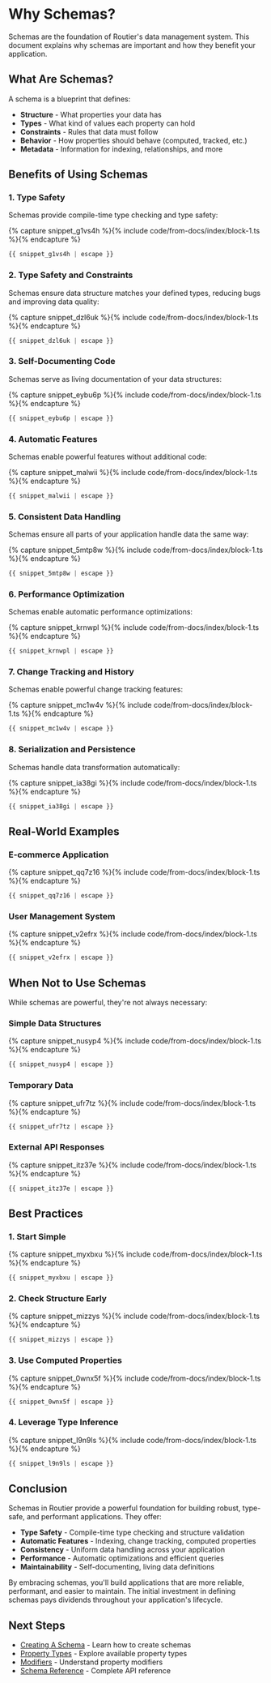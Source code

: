 # Why Schemas?

Schemas are the foundation of Routier's data management system. This document explains why schemas are important and how they benefit your application.

## What Are Schemas?

A schema is a blueprint that defines:

- **Structure** - What properties your data has
- **Types** - What kind of values each property can hold
- **Constraints** - Rules that data must follow
- **Behavior** - How properties should behave (computed, tracked, etc.)
- **Metadata** - Information for indexing, relationships, and more

## Benefits of Using Schemas

### 1. **Type Safety**

Schemas provide compile-time type checking and type safety:




{% capture snippet_g1vs4h %}{% include code/from-docs/index/block-1.ts %}{% endcapture %}

```ts
{{ snippet_g1vs4h | escape }}
```



### 2. **Type Safety and Constraints**

Schemas ensure data structure matches your defined types, reducing bugs and improving data quality:




{% capture snippet_dzl6uk %}{% include code/from-docs/index/block-1.ts %}{% endcapture %}

```ts
{{ snippet_dzl6uk | escape }}
```



### 3. **Self-Documenting Code**

Schemas serve as living documentation of your data structures:




{% capture snippet_eybu6p %}{% include code/from-docs/index/block-1.ts %}{% endcapture %}

```ts
{{ snippet_eybu6p | escape }}
```



### 4. **Automatic Features**

Schemas enable powerful features without additional code:




{% capture snippet_malwii %}{% include code/from-docs/index/block-1.ts %}{% endcapture %}

```ts
{{ snippet_malwii | escape }}
```



### 5. **Consistent Data Handling**

Schemas ensure all parts of your application handle data the same way:




{% capture snippet_5mtp8w %}{% include code/from-docs/index/block-1.ts %}{% endcapture %}

```ts
{{ snippet_5mtp8w | escape }}
```



### 6. **Performance Optimization**

Schemas enable automatic performance optimizations:




{% capture snippet_krnwpl %}{% include code/from-docs/index/block-1.ts %}{% endcapture %}

```ts
{{ snippet_krnwpl | escape }}
```



### 7. **Change Tracking and History**

Schemas enable powerful change tracking features:




{% capture snippet_mc1w4v %}{% include code/from-docs/index/block-1.ts %}{% endcapture %}

```ts
{{ snippet_mc1w4v | escape }}
```



### 8. **Serialization and Persistence**

Schemas handle data transformation automatically:




{% capture snippet_ia38gi %}{% include code/from-docs/index/block-1.ts %}{% endcapture %}

```ts
{{ snippet_ia38gi | escape }}
```



## Real-World Examples

### E-commerce Application




{% capture snippet_qq7z16 %}{% include code/from-docs/index/block-1.ts %}{% endcapture %}

```ts
{{ snippet_qq7z16 | escape }}
```



### User Management System




{% capture snippet_v2efrx %}{% include code/from-docs/index/block-1.ts %}{% endcapture %}

```ts
{{ snippet_v2efrx | escape }}
```



## When Not to Use Schemas

While schemas are powerful, they're not always necessary:

### **Simple Data Structures**




{% capture snippet_nusyp4 %}{% include code/from-docs/index/block-1.ts %}{% endcapture %}

```ts
{{ snippet_nusyp4 | escape }}
```



### **Temporary Data**




{% capture snippet_ufr7tz %}{% include code/from-docs/index/block-1.ts %}{% endcapture %}

```ts
{{ snippet_ufr7tz | escape }}
```



### **External API Responses**




{% capture snippet_itz37e %}{% include code/from-docs/index/block-1.ts %}{% endcapture %}

```ts
{{ snippet_itz37e | escape }}
```



## Best Practices

### 1. **Start Simple**




{% capture snippet_myxbxu %}{% include code/from-docs/index/block-1.ts %}{% endcapture %}

```ts
{{ snippet_myxbxu | escape }}
```



### 2. **Check Structure Early**




{% capture snippet_mizzys %}{% include code/from-docs/index/block-1.ts %}{% endcapture %}

```ts
{{ snippet_mizzys | escape }}
```



### 3. **Use Computed Properties**




{% capture snippet_0wnx5f %}{% include code/from-docs/index/block-1.ts %}{% endcapture %}

```ts
{{ snippet_0wnx5f | escape }}
```



### 4. **Leverage Type Inference**




{% capture snippet_l9n9ls %}{% include code/from-docs/index/block-1.ts %}{% endcapture %}

```ts
{{ snippet_l9n9ls | escape }}
```



## Conclusion

Schemas in Routier provide a powerful foundation for building robust, type-safe, and performant applications. They offer:

- **Type Safety** - Compile-time type checking and structure validation
- **Automatic Features** - Indexing, change tracking, computed properties
- **Consistency** - Uniform data handling across your application
- **Performance** - Automatic optimizations and efficient queries
- **Maintainability** - Self-documenting, living data definitions

By embracing schemas, you'll build applications that are more reliable, performant, and easier to maintain. The initial investment in defining schemas pays dividends throughout your application's lifecycle.

## Next Steps

- [Creating A Schema](creating-a-schema.md) - Learn how to create schemas
- [Property Types](property-types/README.md) - Explore available property types
- [Modifiers](modifiers/README.md) - Understand property modifiers
- [Schema Reference](reference.md) - Complete API reference
